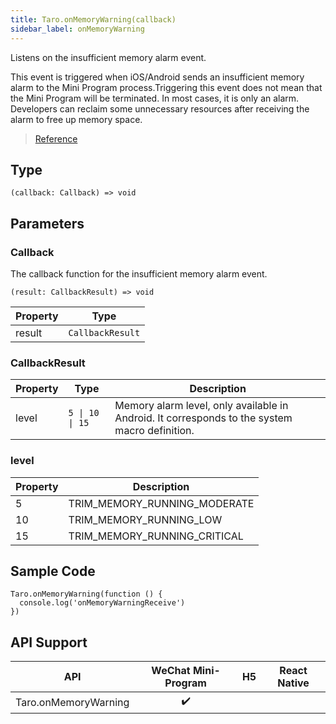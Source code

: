 ```yaml
---
title: Taro.onMemoryWarning(callback)
sidebar_label: onMemoryWarning
---
```


Listens on the insufficient memory alarm event.

This event is triggered when iOS/Android sends an insufficient memory alarm to the Mini Program process.Triggering this event does not mean that the Mini Program will be terminated. In most cases, it is only an alarm. Developers can reclaim some unnecessary resources after receiving the alarm to free up memory space.

> [Reference](https://developers.weixin.qq.com/miniprogram/dev/api/device/performance/wx.onMemoryWarning.html)

## Type

```tsx
(callback: Callback) => void
```

## Parameters

### Callback

The callback function for the insufficient memory alarm event.

```tsx
(result: CallbackResult) => void
```

<table>
  <thead>
    <tr>
      <th>Property</th>
      <th>Type</th>
    </tr>
  </thead>
  <tbody>
    <tr>
      <td>result</td>
      <td><code>CallbackResult</code></td>
    </tr>
  </tbody>
</table>

### CallbackResult

<table>
  <thead>
    <tr>
      <th>Property</th>
      <th>Type</th>
      <th>Description</th>
    </tr>
  </thead>
  <tbody>
    <tr>
      <td>level</td>
      <td><code>5 | 10 | 15</code></td>
      <td>Memory alarm level, only available in Android. It corresponds to the system macro definition.</td>
    </tr>
  </tbody>
</table>

### level

<table>
  <thead>
    <tr>
      <th>Property</th>
      <th>Description</th>
    </tr>
  </thead>
  <tbody>
    <tr>
      <td>5</td>
      <td>TRIM_MEMORY_RUNNING_MODERATE</td>
    </tr>
    <tr>
      <td>10</td>
      <td>TRIM_MEMORY_RUNNING_LOW</td>
    </tr>
    <tr>
      <td>15</td>
      <td>TRIM_MEMORY_RUNNING_CRITICAL</td>
    </tr>
  </tbody>
</table>

## Sample Code

```tsx
Taro.onMemoryWarning(function () {
  console.log('onMemoryWarningReceive')
})
```

## API Support

|         API          | WeChat Mini-Program | H5 | React Native |
|:--------------------:|:-------------------:|:--:|:------------:|
| Taro.onMemoryWarning |         ✔️          |    |              |
